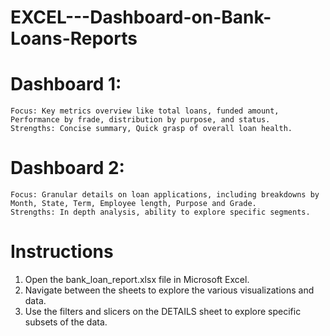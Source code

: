 # EXCEL---Dashboard-on-Bank-Loans-Reports
# Dashboard 1: 
    Focus: Key metrics overview like total loans, funded amount, Performance by frade, distribution by purpose, and status.
    Strengths: Concise summary, Quick grasp of overall loan health.
# Dashboard 2: 
    Focus: Granular details on loan applications, including breakdowns by Month, State, Term, Employee length, Purpose and Grade.
    Strengths: In depth analysis, ability to explore specific segments.
# Instructions
1) Open the bank_loan_report.xlsx file in Microsoft Excel.
2) Navigate between the sheets to explore the various visualizations and data.
3) Use the filters and slicers on the DETAILS sheet to explore specific subsets of the data.
